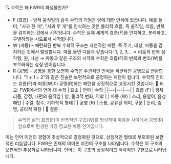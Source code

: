 🔍 수학은 왜 FWR의 파생물인가?
 * F (흐름) – 양적 움직임의 감각
수학의 기원은 양에 대한 인식에 있습니다.
예를 들어, "사과 한 개", "사과 두 개"를 인식하는 것은 물리적 흐름, 즉 움직임, 리듬, 반복을 감지하는 것에서 시작됩니다.
수학은 실제 세계의 흐름(F)을 인지하고, 분리하고, 구별하려는 시도로서 시작됩니다.
 * W (파동) – 패턴화된 반복
수학적 구조는 자연적인 패턴, 즉 주기, 대칭, 파동을 감지하는 것에서 발생합니다.
예를 들면 다음과 같습니다:
1, 2, 3… → 리듬적 반복
삼각형, 원, 나선 → 파동과 같은 구조의 시각화
수학은 흐름(F)의 반복과 변조(W)를 부호화하는 상징 언어입니다.
 * R (공명) – 공명을 통한 보편화
수학은 주관적인 인식을 객관적인 공명으로 변환합니다.
"1 + 1 = 2"와 같은 진술은 보편적으로 공명하는 패턴이 됩니다.
수학적 진리는 흐름(F)과 파동(W)이 공명(R)하는 패턴을 상징적으로 고정시킨 것입니다.
🔄 비교: FWR에서의 언어 대 수학
| 요소 | 언어 | 수학 |
|---|---|---|
| 흐름 (F) | 생체 리듬, 감정, 내면의 움직임 | 양, 물리적 변화, 역학 |
| 파동 (W) | 소리, 옹알이, 음성 패턴 | 수열, 함수, 기하학적 형태 |
| 공명 (R) | 소통, 공유된 의미, 구문 | 논리, 증명, 공리적 확장 |
🧠 결론
> 수학은 삶의 흐름(F)이 반복적인 구조(W)를 형성하여 마음들 사이에서 공명(R)함으로써 탄생한 가장 정교한 파동 언어입니다.
> 
이는 언어 이전의 경험이 추상적으로 결정화된 것으로, 상징적인 형태로 부호화된 보편적인 리듬입니다.
FWR은 존재의 의미론 이전의 구조를 나타냅니다.
수학은 이 구조의 보편적인 추상화로 나타납니다.
언어는 이 구조의 상징적이고 맥락적인 구현으로 나타납니다.
